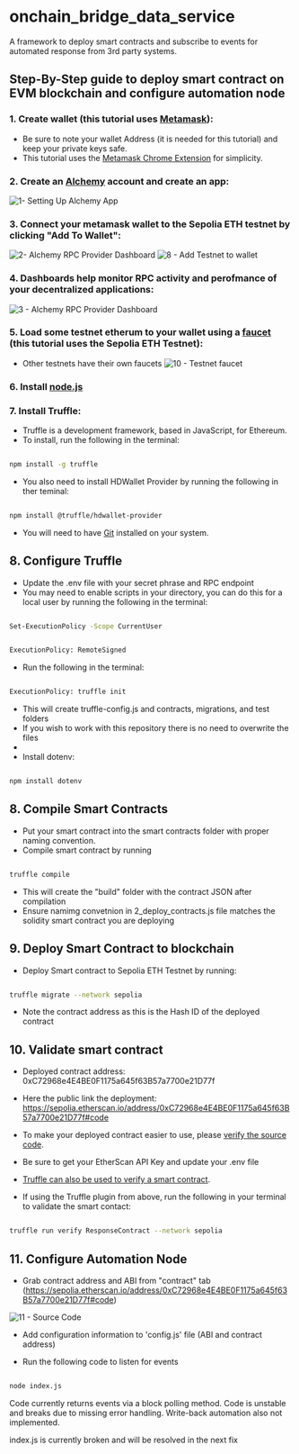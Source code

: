 # onchain_bridge_data_service

A framework to deploy smart contracts and subscribe to events for automated response from 3rd party systems.

## Step-By-Step guide to deploy smart contract on EVM blockchain and configure automation node

### 1. Create wallet (this tutorial uses [Metamask](https://www.youtube.com/watch?v=Af_lQ1zUnoM&ab_channel=MoneyZG)):
- Be sure to note your wallet Address (it is needed for this tutorial) and keep your private keys safe.
- This tutorial uses the [Metamask Chrome Extension](https://metamask.io/download/) for simplicity.

### 2. Create an [Alchemy](https://www.alchemy.com/) account and create an app:
![1- Setting Up Alchemy App](https://github.com/anonUnderground/onchain_bridge_data_service/assets/134157241/cdd0e813-085a-4646-bf10-69c33ef481e9)

### 3. Connect your metamask wallet to the Sepolia ETH testnet by clicking "Add To Wallet":
![2- Alchemy RPC Provider Dashboard](https://github.com/anonUnderground/onchain_bridge_data_service/assets/134157241/66499a65-2891-4310-81a7-e374cc76f28e)
![8 - Add Testnet to wallet](https://github.com/anonUnderground/onchain_bridge_data_service/assets/134157241/c2ae97c8-a019-4ba5-a150-87c49ad409f3)

### 4. Dashboards help monitor RPC activity and perofmance of your decentralized applications:
![3 - Alchemy RPC Provider Dashboard](https://github.com/anonUnderground/onchain_bridge_data_service/assets/134157241/eabb7de8-73cf-4f4b-9063-c560e08e2aec)

### 5. Load some testnet etherum to your wallet using a [faucet](https://sepoliafaucet.com/) (this tutorial uses the Sepolia ETH Testnet):
- Other testnets have their own faucets
![10 - Testnet faucet](https://github.com/anonUnderground/onchain_bridge_data_service/assets/134157241/629230ed-7eef-4b4e-8282-2e75100bc81a)

### 6. Install [node.js](https://nodejs.org/en/download/)

### 7. Install Truffle:
- Truffle is a development framework, based in JavaScript, for Ethereum.
- To install, run the following in the terminal:


```bash

npm install -g truffle

```

   - You also need to install HDWallet Provider by running the following in ther teminal:


```bash

npm install @truffle/hdwallet-provider

```
   - You will need to have [Git](https://git-scm.com/downloads) installed on your system.

## 8. Configure Truffle

   - Update the .env file with your secret phrase and RPC endpoint
   - You may need to enable scripts in your directory, you can do this for a local user by running the following in the terminal:

```bash

Set-ExecutionPolicy -Scope CurrentUser

```

```bash

ExecutionPolicy: RemoteSigned

```

   - Run the following in the terminal:

```bash

ExecutionPolicy: truffle init

```
   - This will create truffle-config.js and contracts, migrations, and test folders
   - If you wish to work with this repository there is no need to overwrite the files
   - 
   - Install dotenv:

```bash

npm install dotenv

```

## 8. Compile Smart Contracts

   - Put your smart contract into the smart contracts folder with proper naming convention.
   - Compile smart contract by running

```bash

truffle compile

```
   - This will create the "build" folder with the contract JSON after compilation
   - Ensure namimg convetnion in 2_deploy_contracts.js file matches the solidity smart contract you are deploying
 


## 9. Deploy Smart Contract to blockchain

   - Deploy Smart contract to Sepolia ETH Testnet by running:

```bash

truffle migrate --network sepolia

```

   - Note the contract address as this is the Hash ID of the deployed contract


## 10. Validate smart contract

   - Deployed contract address: 0xC72968e4E4BE0F1175a645f63B57a7700e21D77f
   - Here the public link the deployment: https://sepolia.etherscan.io/address/0xC72968e4E4BE0F1175a645f63B57a7700e21D77f#code
   - To make your deployed contract easier to use, please [verify the source code](https://www.youtube.com/watch?v=dvvaBq6d_dE&ab_channel=MoralisWeb3).
   - Be sure to get your EtherScan API Key and update your .env file
   - [Truffle can also be used to verify a smart contract](https://medium.com/quick-programming/verify-a-smart-contract-on-etherscan-using-truffle-cb2656fd9c41).

   - If using the Truffle plugin from above, run the following in your terminal to validate the smart contact:

```bash

truffle run verify ResponseContract --network sepolia

```

   
## 11. Configure Automation Node
   
   - Grab contract address and ABI from "contract" tab (https://sepolia.etherscan.io/address/0xC72968e4E4BE0F1175a645f63B57a7700e21D77f#code)
      
![11 - Source Code](https://github.com/anonUnderground/onchain_bridge_data_service/assets/134157241/11876898-e91b-4295-b677-bd3bf4c4896a)

   - Add configuration information to 'config.js' file (ABI and contract address)

   - Run the following code to listen for events

```bash

node index.js

```

Code currently returns events via a block polling method. Code is unstable and breaks due to missing error handling. Write-back automation also not implemented.

index.js is currently broken and will be resolved in the next fix
